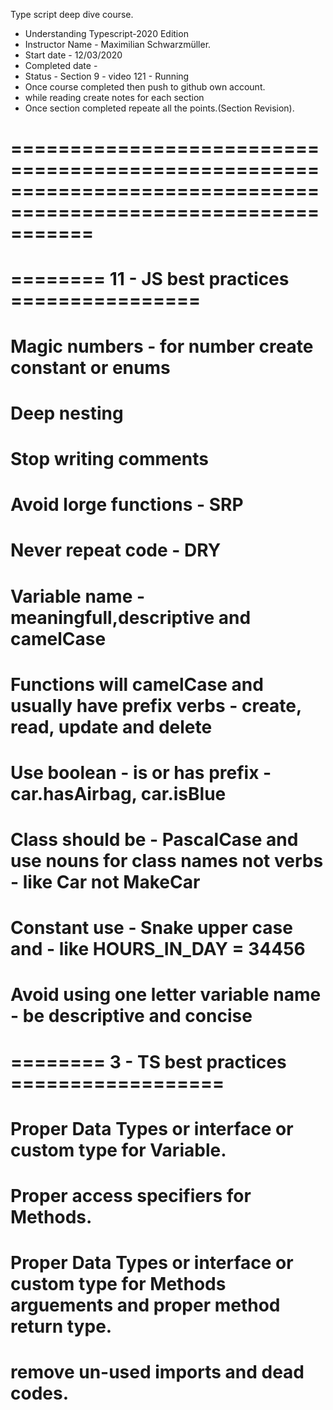 <p>Type script deep dive course.</p>

<ul>
<li>Understanding Typescript-2020 Edition</li>
<li>Instructor Name - Maximilian Schwarzmüller.</li>
<li>Start date - 12/03/2020</li>
<li>Completed date -</li>
<li>Status - Section 9 - video 121 - Running</li>
<li>Once course completed then push to github own account.</li>
<li>while reading create notes for each section</li>
<li>Once section completed repeate all the points.(Section Revision).</li>
</ul> 

# ===============================================================================================================

# ======== 11 - JS best practices ================

# Magic numbers - for number create constant or enums

# Deep nesting

# Stop writing comments

# Avoid lorge functions - SRP

# Never repeat code - DRY

# Variable name - meaningfull,descriptive and camelCase

# Functions will camelCase and usually have prefix verbs - create, read, update and delete

# Use boolean - is or has prefix - car.hasAirbag, car.isBlue

# Class should be - PascalCase and use nouns for class names not verbs - like Car not MakeCar

# Constant use - Snake upper case and - like HOURS_IN_DAY = 34456

# Avoid using one letter variable name - be descriptive and concise

# ======== 3 - TS best practices ==================

# Proper Data Types or interface or custom type for Variable.

# Proper access specifiers for Methods.

# Proper Data Types or interface or custom type for Methods arguements and proper method return type.

# remove un-used imports and dead codes.
